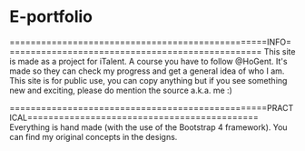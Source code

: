 # E-portfolio

=================================================INFO=================================================
This site is made as a project for iTalent. A course you have to follow @HoGent.
It's made so they can check my progress and get a general idea of who I am.
This site is for public use, you can copy anything but if you see something new and exciting, please do mention the source a.k.a. me :)

=================================================PRACTICAL============================================
Everything is hand made (with the use of the Bootstrap 4 framework).
You can find my original concepts in the designs.
